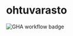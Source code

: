 # ohtuvarasto

![GHA workflow badge](https://github.com/nkanttinen/ohtuvarasto/workflows/CI/badge.svg)